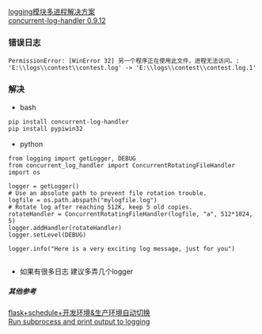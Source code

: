 [logging模块多进程解决方案](https://blog.gdyshi.top/2018/06/27/logging_multiprocess/)    
[concurrent-log-handler 0.9.12](https://pypi.org/project/concurrent-log-handler/)    
### 错误日志    
```    
PermissionError: [WinError 32] 另一个程序正在使用此文件，进程无法访问。: 'E:\\logs\\contest\\contest.log' -> 'E:\\logs\\contest\\contest.log.1'    
```    
### 解决    
* bash    
```bash    
pip install concurrent-log-handler    
pip install pypiwin32    
```    
* python     
```python3    
from logging import getLogger, DEBUG    
from concurrent_log_handler import ConcurrentRotatingFileHandler    
import os    
    
logger = getLogger()    
# Use an absolute path to prevent file rotation trouble.    
logfile = os.path.abspath("mylogfile.log")    
# Rotate log after reaching 512K, keep 5 old copies.    
rotateHandler = ConcurrentRotatingFileHandler(logfile, "a", 512*1024, 5)    
logger.addHandler(rotateHandler)    
logger.setLevel(DEBUG)    
    
logger.info("Here is a very exciting log message, just for you")    
    
```    
* 如果有很多日志 建议多弄几个logger    
##### 其他参考    
[flask+schedule+开发环境&生产环境自动切换](https://www.jianshu.com/p/73031d49a774)    
[Run subprocess and print output to logging](https://stackoverflow.com/questions/21953835/run-subprocess-and-print-output-to-logging)    
    
